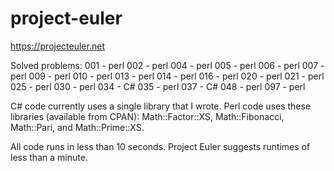 # project-euler
https://projecteuler.net

Solved problems:
001 - perl
002 - perl
004 - perl
005 - perl
006 - perl
007 - perl
009 - perl
010 - perl
013 - perl
014 - perl
016 - perl
020 - perl
021 - perl
025 - perl
030 - perl
034 - C#
035 - perl
037 - C#
048 - perl
097 - perl

C# code currently uses a single library that I wrote.  Perl code uses these libraries (available from CPAN): Math::Factor::XS, Math::Fibonacci, Math::Pari, and Math::Prime::XS.

All code runs in less than 10 seconds.  Project Euler suggests runtimes of less than a minute.
